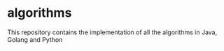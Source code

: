 # algorithms
This repository contains the implementation of all the algorithms in Java, Golang and Python
